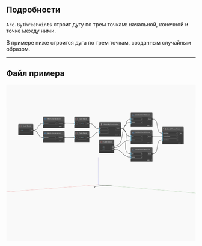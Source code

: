 ## Подробности
`Arc.ByThreePoints` строит дугу по трем точкам: начальной, конечной и точке между ними.

В примере ниже строится дуга по трем точкам, созданным случайным образом.

___
## Файл примера

![ByThreePoints](./Autodesk.DesignScript.Geometry.Arc.ByThreePoints_img.jpg)

